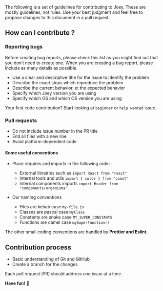 The following is a set of guidelines for contributing to Joey. These are mostly guidelines, not rules. Use your best judgment and feel free to propose changes to this document in a pull request.

## How can I contribute ?

### Reporting bugs

Before creating bug reports, please check this list as you might find out that you don’t need to create one. When you are creating a bug report, please include as many details as possible.

* Use a clear and descriptive title for the issue to identify the problem
* Describe the exact steps which reproduce the problem
* Describe the current behavior, et the expected behavior
* Specify which Joey version you are using
* Specify which OS and which OS version you are using

Your first code contribution? Start looking at `beginner` or `help wanted` issue.

### Pull requests

* Do not include issue number in the PR title
* End all files with a new line
* Avoid platform-dependent code

#### Some useful conventions

* Place requires and imports in the following order :
    * External librairies such as `import React from "react"`
    * Internal tools and utils `import { color } from "const"`
    * Internal components imports `import Header from "components/organisms"`

* Our naming conventions
    * Files are kebab case `my-file.js`
    * Classes are pascal case `MyClass`
    * Constants are snake case `MY_SUPER_CONSTANTS`
    * Functions are camel case `mySuperFunction()`

The other small coding conventions are handled by **Prettier and Eslint**.

## Contribution process

* Basic understanding of Git and GitHub
* Create a branch for the changes

Each pull request (PR) should address one issue at a time.

**Have fun!** 🎈
